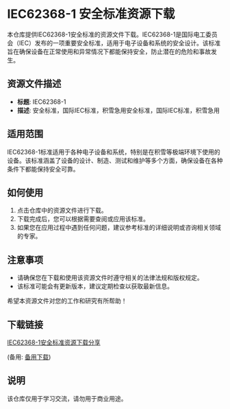 # IEC62368-1 安全标准资源下载

本仓库提供IEC62368-1安全标准的资源文件下载。IEC62368-1是国际电工委员会（IEC）发布的一项重要安全标准，适用于电子设备和系统的安全设计。该标准旨在确保设备在正常使用和异常情况下都能保持安全，防止潜在的危险和事故发生。

## 资源文件描述

- **标题**: IEC62368-1
- **描述**: 安全标准，国际IEC标准，积雪急用安全标准，国际IEC标准，积雪急用

## 适用范围

IEC62368-1标准适用于各种电子设备和系统，特别是在积雪等极端环境下使用的设备。该标准涵盖了设备的设计、制造、测试和维护等多个方面，确保设备在各种条件下都能保持安全可靠。

## 如何使用

1. 点击仓库中的资源文件进行下载。
2. 下载完成后，您可以根据需要查阅或应用该标准。
3. 如果您在应用过程中遇到任何问题，建议参考标准的详细说明或咨询相关领域的专家。

## 注意事项

- 请确保您在下载和使用该资源文件时遵守相关的法律法规和版权规定。
- 该标准可能会有更新版本，建议定期检查以获取最新信息。

希望本资源文件对您的工作和研究有所帮助！

## 下载链接
[IEC62368-1安全标准资源下载分享](https://pan.quark.cn/s/bf1c78452034) 

(备用: [备用下载](https://pan.baidu.com/s/1ciCa8XFDCeXrIvKmbs-jtw?pwd=1234))

## 说明

该仓库仅用于学习交流，请勿用于商业用途。
